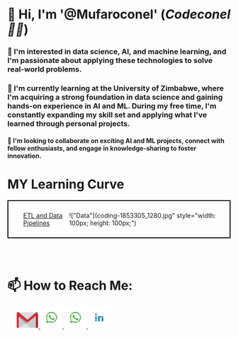 # 👋 Hi, I'm '@Mufaroconel' (*Codeconel👨‍💻*)

### 👀 I'm interested in data science, AI, and machine learning, and I'm passionate about applying these technologies to solve real-world problems.

### 🌱 I'm currently learning at the University of Zimbabwe, where I'm acquiring a strong foundation in data science and gaining hands-on experience in AI and ML. During my free time, I'm constantly expanding my skill set and applying what I've learned through personal projects.

#### 💞️ I'm looking to collaborate on exciting AI and ML projects, connect with fellow enthusiasts, and engage in knowledge-sharing to foster innovation.

# MY Learning Curve

<div style="border: 2px solid black; padding: 10px;">
  <div style="display: flex; align-items: center;">
    <a href="https://github.com/Mufaroconel/ETL-and-Data-Pipelines-with-Shell-Airflow-and-Kafka">
      <ul>ETL and Data Pipelines</ul>
    </a>
    !["Data"](coding-1853305_1280.jpg" style="width: 100px; height: 100px;")
  </div>
</div>


<br><br>

# 📫 How to Reach Me:

<div style="margin-left: 20px;">
    <a href="https://mail.google.com/mail/?view=cm&fs=1&to=nyakudyamufa2002@gmail.com&su=Excited%20to%20Connect!&body=Hello%20Codeconel👨‍💻,%0A%0AI%20hope%20this%20email%20finds%20you%20well!%20I%20am%20excited%20to%20connect%20with%20you%20and%20would%20like%20to%20discuss%20the%20following%20topic(s):%0A%0A[Add%20your%20message%20here]%0A%0APlease%20feel%20free%20to%20reply%20to%20this%20email%20with%20any%20information%20or%20questions.%0A%0AThank%20you%20and%20have%20a%20great%20day!%0A%0A[Enter%20Your%20Name%20and%20Contact%20Information]%0A%0A%Bcc=someone.else@example.com)](https://mail.google.com/mail/?view=cm&fs=1&to=nyakudyamufa2002@gmail.com&su=Excited%20to%20Connect!&body=Hello%20Codeconel👨‍💻,%0A%0AI%20hope%20this%20email%20finds%20you%20well!%20I%20am%20excited%20to%20connect%20with%20you%20and%20would%20like%20to%20discuss%20the%20following%20topic(s):%0A%0A[Add%20your%20message%20here]%0A%0APlease%20feel%20free%20to%20reply%20to%20this%20email%20with%20any%20information%20or%20questions.%0A%0AThank%20you%20and%20have%20a%20great%20day!%0A%0A[Enter%20Your%20Name%20and%20Contact%20Information]%0A%0A%Bcc=someone.else@example.com">
        <img src="gmail-4561841_1280.png" alt="Gmail Icon" style="width: 50px; height: auto;">
    </a>
    <a href="https://wa.me/+263776681617">
        <img src="whatsapp-1844471_1280.png" alt="WhatsApp Icon" style="width: 50px; height: auto;">
    </a>
    <a href="https://wa.me/+263711475883">
        <img src="whatsapp-1844471_1280.png" alt="WhatsApp Icon" style="width: 50px; height: auto;">
    </a>
    <a href="https://www.linkedin.com/in/mufaro-nyakudya-761505232/">
        <img src="social-1834011_1280.png" alt="LinkedIn Icon" style="width: 50px; height: auto;">
    </a>
</div>
